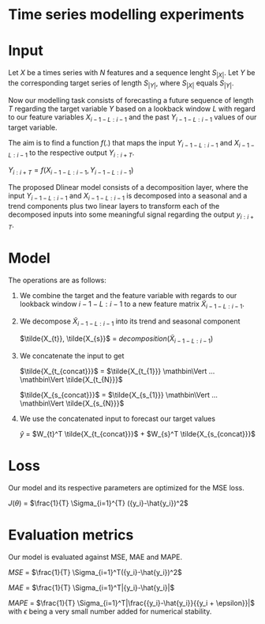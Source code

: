 # Time series modelling experiments

# Input

Let $X$ be a times series with $N$ features and a sequence lenght $S_{|X|}$. 
Let $Y$ be the corresponding target series of length $S_{|Y|}$, where $S_{|X|}$ equals $S_{|Y|}$. 

Now our modelling task consists of forecasting a future sequence of length $T$ regarding the target variable $Y$ based on a lookback window $L$
with regard to our feature variables $X_{i-1-L:i-1}$ and the past $Y_{i-1-L:i-1}$ values of our target variable. 

The aim is to find a function $f(.)$ that maps the input $Y_{i-1-L:i-1}$ and $X_{i-1-L:i-1}$ to the respective output $Y_{i:i+T}$. 

$Y_{i:i+T} = f(X_{i-1-L:i-1}, Y_{i-1-L:i-1})$


The proposed Dlinear model consists of a decomposition layer, where the input $Y_{i-1-L:i-1}$ and $X_{i-1-L:i-1}$ is decomposed into a seasonal and a trend components plus two linear layers to transform each of the decomposed inputs into some meaningful signal regarding the output $y_{i:i+T}$. 


# Model 

The operations are as follows: 

1. We combine the target and the feature variable with regards to our lookback window $i-1-L:i-1$ to a new feature matrix $\tilde{X}_{i-1-L:i-1}$. 

2. We decompose $\tilde{X}_{i-1-L:i-1}$ into its trend and seasonal component

    $\tilde{X_{t}}, \tilde{X_{s}}$ = $decomposition(\tilde{X}_{i-1-L:i-1})$ 

3. We concatenate the input to get 

    $\tilde{X_{t_{concat}}}$ = $\tilde{X_{t_{1}}} \mathbin\Vert ... \mathbin\Vert \tilde{X_{t_{N}}}$
    
    $\tilde{X_{s_{concat}}}$ = $\tilde{X_{s_{1}}} \mathbin\Vert ... \mathbin\Vert \tilde{X_{s_{N}}}$

4. We use the concatenated input to forecast our target values

    $\hat{y}$ = $W_{t}^T \tilde{X_{t_{concat}}}$ + $W_{s}^T \tilde{X_{s_{concat}}}$


# Loss 

Our model and its respective parameters are optimized for the MSE loss. 

$J(\theta)$ = $\frac{1}{T} \Sigma_{i=1}^{T} ({y_i}-\hat{y_i})^2$ 


# Evaluation metrics

Our model is evaluated against MSE, MAE and MAPE. 

$MSE$ = $\frac{1}{T} \Sigma_{i=1}^T({y_i}-\hat{y_i})^2$

$MAE$ = $\frac{1}{T} \Sigma_{i=1}^T|{y_i}-\hat{y_i}|$

$MAPE$ = $\frac{1}{T} \Sigma_{i=1}^T|\frac{{y_i}-\hat{y_i}}{{y_i + \epsilon}}|$ with $\epsilon$ being a very small number added for numerical stability.


